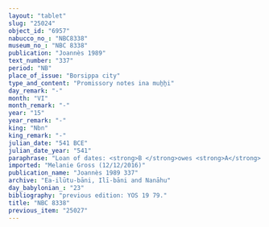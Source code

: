 ```yaml
---
layout: "tablet"
slug: "25024"
object_id: "6957"
nabucco_no_: "NBC8338"
museum_no_: "NBC 8338"
publication: "Joannès 1989"
text_number: "337"
period: "NB"
place_of_issue: "Borsippa city"
type_and_content: "Promissory notes ina muẖẖi"
day_remark: "-"
month: "VI"
month_remark: "-"
year: "15"
year_remark: "-"
king: "Nbn"
king_remark: "-"
julian_date: "541 BCE"
julian_date_year: "541"
paraphrase: "Loan of dates: <strong>B </strong>owes <strong>A</strong> 1;1 kor (216 l) of dates, impost (<em>imittu</em>) of the palm grove (<em>gi&scaron;immaru</em>), at a ratio of 5 measures (<em>ma&scaron;īhu</em>) for 1 kor. He will give the dates in their entirety in Arahsamna (VIII) in Borsippa. The (service of the) agricultural supervisor (<em>gugallu</em>) is paid (<em>eṭēru </em>Stat.). 2 witnesses (&Scaron;umāya/Nab&ucirc;-mukīn-zēri//(Ea-)ilūtu-bāni) and the scribe.<br /> &nbsp;<br /> <strong>A</strong> = Nādinu/Lūṣi-ana-nūr-Marduk//Ilī-bāni; <strong>B</strong> = Nab&ucirc;-&scaron;umu-ibni/Nādinu//(Ea-)ilūtu-bāni; Scribe = Arad-Nab&ucirc;/Nab&ucirc;-aplu-iddin//Nappāhu<br /> &nbsp;"
imported: "Melanie Gross (12/12/2016)"
publication_name: "Joannès 1989 337"
archive: "Ea-ilūtu-bāni, Ilī-bāni and Nanāhu"
day_babylonian_: "23"
bibliography: "previous edition: YOS 19 79."
title: "NBC 8338"
previous_item: "25027"
---
```

